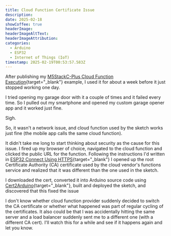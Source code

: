 ```yaml
---
title: Cloud Function Certificate Issue
description: 
date: 2025-02-18
showCoffee: true
headerImage: 
headerImageAltText: 
headerImageAttribution: 
categories:
  - Arduino
  - ESP32
  - Internet of Things (IoT)
timestamp: 2025-02-19T00:53:57.583Z
---
```


After publishing my [M5StackC-Plus Cloud Function Execution](https://github.com/johnwargo/m5stickc-plus-cloud-function){target="_blank"} example, I used it for about a week before it just stopped working one day. 

I tried opening my garage door with it a couple of times and it failed every time. So I pulled out my smartphone and opened my custom garage opener app and it worked just fine. 

Sigh. 

So, it wasn't a network issue, and cloud function used by the sketch works just fine (the mobile app calls the same cloud function). 

It didn't take me long to start thinking about security as the cause for this issue. I fired up my browser of choice, navigated to the cloud function and clicked the public URL for the function. Following the instructions I'd written in [ESP32 Connect Using HTTPS](/posts/2025/https-client-esp32/){target="_blank"} I opened up the root Certificate Authority (CA) certificate used by the cloud vendor's functions service and realized that it was different than the one used in the sketch.

I downloaded the cert, converted it into Arduino source code using [Cert2Arduino](https://cert2arduino.netlify.app/){target="_blank"}, built and deployed the sketch, and discovered that this fixed the issue

I don't know whether cloud function provider suddenly decided to switch the CA certificate or whether what happened was part of regular cycling of the certificates. It also could be that I was accidentally hitting the same server and a load balancer suddenly sent me to a different one (with a different CA cert).  I'll watch this for a while and see if it happens again and let you know.
